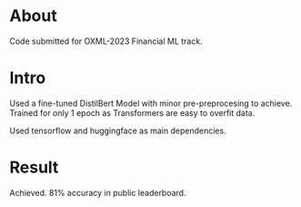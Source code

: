 # About

Code submitted for OXML-2023 Financial ML track.

# Intro

Used a fine-tuned DistilBert Model with minor pre-preprocesing to achieve.
Trained for only 1 epoch as Transformers are easy to overfit data.

Used tensorflow and huggingface as main dependencies.

# Result
Achieved. 81% accuracy in public leaderboard.